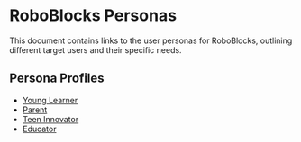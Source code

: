 # RoboBlocks Personas  

This document contains links to the user personas for RoboBlocks, outlining different target users and their specific needs.

## Persona Profiles

- [Young Learner](https://docs.google.com/presentation/d/1EcTDXVw5l6YdB5CRy3OZsCUh21z0Yoxl_VHIQ_Ug-5U/edit?usp=sharing)
- [Parent]( )
- [Teen Innovator]( )
- [Educator]( )
